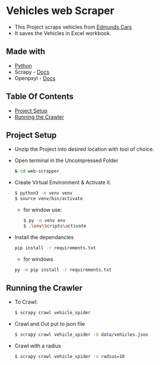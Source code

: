 # Vehicles web Scraper
* This Project scraps vehicles from [Edmunds Cars](https://www.edmunds.com/cars-for-sale-by-owner/)
* It saves the Vehicles in Excel workbook.

## Made with
* [Python](https://www.python.org/)
* Scrapy - [Docs](https://docs.scrapy.org/en/latest/index.html)
* Openpxyl - [Docs](https://openpyxl.readthedocs.io/en/stable/index.html)

## Table Of Contents
* [Project Setup](#project-setup)
* [Running the Crawler](#running-the-crawler)


## Project Setup
* Unzip the Project into desired location with tool of choice.
* Open terminal in the Uncompressed Folder
    ```bash
    & cd web-scrapper
    ```

* Create Virtual Environment & Activate it.
    ```bash
    $ python3 -m venv venv
    $ source venv/bin/activate
    ```
    * for window use:
        ```bash
        $ py -m venv env
        $ .\env\Scripts\activate
        ```

* Install the dependancies
    ```bash
    pip install -r requirements.txt
    ```
    * for windows
    ```bash
    py -m pip install -r requirements.txt
    ```

## Running the Crawler
* To Crawl:
    ```bash
    $ scrapy crawl vehicle_spider
    ```

* Crawl and Out put to json file
    ```bash
    $ scrapy crawl vehicle_spider -O data/vehicles.json
    ```
* Crawl with a radius
    ```bash
    $ scrapy crawl vehicle_spider -a radius=10
    ```